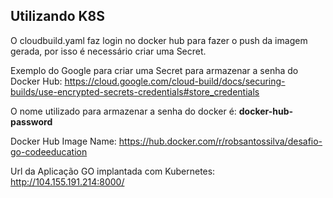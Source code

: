 
<h2>Utilizando K8S</h2>

O cloudbuild.yaml faz login no docker hub para fazer o push da imagem gerada, por isso é necessário criar uma Secret.

Exemplo do Google para criar uma Secret para armazenar a senha do Docker Hub:
https://cloud.google.com/cloud-build/docs/securing-builds/use-encrypted-secrets-credentials#store_credentials

O nome utilizado para armazenar a senha do docker é:
<b>docker-hub-password</b>

Docker Hub Image Name: https://hub.docker.com/r/robsantossilva/desafio-go-codeeducation

Url da Aplicação GO implantada com Kubernetes: http://104.155.191.214:8000/ 